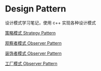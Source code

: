 # Design Pattern
设计模式学习笔记，使用 c++ 实现各种设计模式

[策略模式 Strategy Pattern](https://github.com/lyfhouyi/Study-Notes/tree/Design-Pattern/Strategy%20Pattern)

[观察者模式 Observer Pattern](https://github.com/lyfhouyi/Study-Notes/tree/Design-Pattern/Observer%20Pattern)

[装饰者模式 Observer Pattern](https://github.com/lyfhouyi/Study-Notes/tree/Design-Pattern/Decorator%20Pattern)

[工厂模式 Observer Pattern](https://github.com/lyfhouyi/Study-Notes/tree/Design-Pattern/Factory%20Pattern)
